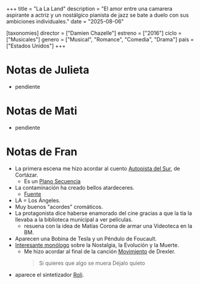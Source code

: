 +++
title = "La La Land"
description = "El amor entre una camarera aspirante a actriz y un nostálgico pianista de jazz se bate a duelo con sus ambiciones individuales."
date = "2025-08-06"

[taxonomies]
director = ["Damien Chazelle"]
estreno = ["2016"]
ciclo = ["Musicales"]
genero = ["Musical", "Romance", "Comedia", "Drama"]
pais = ["Estados Unidos"]
+++

# Notas de Julieta

* pendiente

# Notas de Mati

* pendiente

# Notas de Fran

* La primera escena me hizo acordar al cuento
  [Autopista del Sur](https://ciudadseva.com/texto/la-autopista-del-sur/),
  de Cortázar.
  * Es un [Plano Secuencia](@/ciclos/plasecu.md)
* La contaminación ha creado bellos atardeceres.
  * [Fuente](https://www.scientificamerican.com/article/fact-or-fiction-smog-creates-beautiful-sunsets/)
* LA = Los Ángeles.
* Muy buenos "acordes" cromáticos.
* La protagonista dice haberse enamorado del cine gracias
  a que la tía la llevaba a la biblioteca municipal a ver películas.
  * resuena con la idea de Matías Corona de armar una Videoteca en la BM.
* Aparecen una Bobina de Tesla y un Péndulo de Foucault.
* [Interesante monólogo](https://youtu.be/CLRluccGhhk?t=89)
  sobre la Nostalgia, la Evolución y la Muerte.
  * Me hizo acordar al final de la canción
    [Movimiento](https://www.letras.com/jorge-drexler/movimiento/) de Drexler.
    > Si quieres que algo se muera
    > Déjalo quieto
* aparece el sintetizador [Roli](https://roli88.com/).
